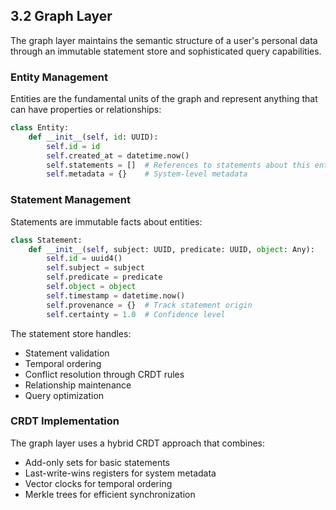 ## 3.2 Graph Layer

The graph layer maintains the semantic structure of a user's personal data through an immutable statement store and sophisticated query capabilities.

### Entity Management

Entities are the fundamental units of the graph and represent anything that can have properties or relationships:

```python
class Entity:
    def __init__(self, id: UUID):
        self.id = id
        self.created_at = datetime.now()
        self.statements = []  # References to statements about this entity
        self.metadata = {}    # System-level metadata
```

### Statement Management

Statements are immutable facts about entities:

```python
class Statement:
    def __init__(self, subject: UUID, predicate: UUID, object: Any):
        self.id = uuid4()
        self.subject = subject
        self.predicate = predicate
        self.object = object
        self.timestamp = datetime.now()
        self.provenance = {}  # Track statement origin
        self.certainty = 1.0  # Confidence level
```

The statement store handles:
- Statement validation
- Temporal ordering
- Conflict resolution through CRDT rules
- Relationship maintenance
- Query optimization

### CRDT Implementation

The graph layer uses a hybrid CRDT approach that combines:
- Add-only sets for basic statements
- Last-write-wins registers for system metadata
- Vector clocks for temporal ordering
- Merkle trees for efficient synchronization